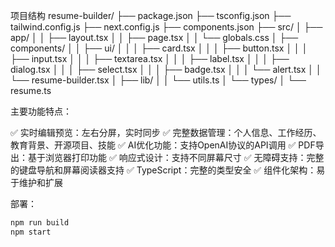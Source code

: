 项目结构
resume-builder/
├── package.json
├── tsconfig.json
├── tailwind.config.js
├── next.config.js
├── components.json
├── src/
│   ├── app/
│   │   ├── layout.tsx
│   │   ├── page.tsx
│   │   └── globals.css
│   ├── components/
│   │   ├── ui/
│   │   │   ├── card.tsx
│   │   │   ├── button.tsx
│   │   │   ├── input.tsx
│   │   │   ├── textarea.tsx
│   │   │   ├── label.tsx
│   │   │   ├── dialog.tsx
│   │   │   ├── select.tsx
│   │   │   ├── badge.tsx
│   │   │   └── alert.tsx
│   │   └── resume-builder.tsx
│   ├── lib/
│   │   └── utils.ts
│   └── types/
│       └── resume.ts


主要功能特点：

✅ 实时编辑预览：左右分屏，实时同步
✅ 完整数据管理：个人信息、工作经历、教育背景、开源项目、技能
✅ AI优化功能：支持OpenAI协议的API调用
✅ PDF导出：基于浏览器打印功能
✅ 响应式设计：支持不同屏幕尺寸
✅ 无障碍支持：完整的键盘导航和屏幕阅读器支持
✅ TypeScript：完整的类型安全
✅ 组件化架构：易于维护和扩展

部署：
```bash
npm run build
npm start
```
